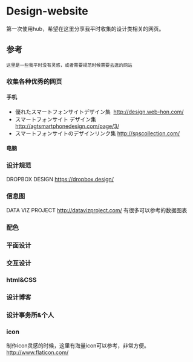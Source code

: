 # Design-website
第一次使用hub，希望在这里分享我平时收集的设计类相关的网页。

## 参考
```
这里是一些我平时没有灵感，或者需要规范时候需要去逛的网站
```

### 收集各种优秀的网页
#### 手机
+ 優れたスマートフォンサイトデザイン集  http://design.web-hon.com/ 
+ スマートフォンサイト デザイン集 http://agtsmartphonedesign.com/page/3/
+ スマートフォンサイトのデザインリンク集   http://spscollection.com/
#### 电脑



### 设计规范
DROPBOX DESIGN https://dropbox.design/

### 信息图
DATA VIZ PROJECT http://datavizproject.com/ 有很多可以参考的数据图表
### 配色
### 平面设计
### 交互设计
### html&CSS
### 设计博客
### 设计事务所&个人
### icon
制作icon灵感的时候，这里有海量icon可以参考，非常方便。 http://www.flaticon.com/
